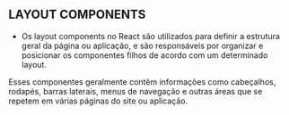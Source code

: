 ## LAYOUT COMPONENTS

- Os layout components no React são utilizados para definir a estrutura geral da página ou aplicação, e são responsáveis por organizar e posicionar os componentes filhos de acordo com um determinado layout.

Esses componentes geralmente contêm informações como cabeçalhos, rodapés, barras laterais, menus de navegação e outras áreas que se repetem em várias páginas do site ou aplicação.
